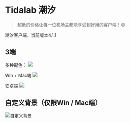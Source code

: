 # Tidalab 潮汐

> 超低的价格让每一位机场主都能享受到好用的客户端！😄

潮汐客户端，当前版本4.1.1

## 3端
多种配色：
![](https://i.loli.net/2020/11/01/wPySOtvm9CqZcsj.png)

Win + Mac端
![](https://www.hostpic.org/images/2409281827040085.png)

安卓端
![](https://www.hostpic.org/images/2409281827410088.png)

## 自定义背景（仅限Win / Mac端）
![自定义背景](https://s2.loli.net/2024/07/14/mjzBQR3v6I7UswO.jpg)